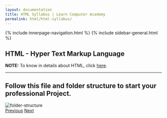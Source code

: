 ```yaml
---
layout: documentation
title: HTML Syllabus | Learn Computer Academy
permalink: html/html-syllabus/
---
```

<div class="loader">
{% include innerpage-navigation.html %}
{% include sidebar-general.html %}
            <div class="page-content">
                <div class="content-wrapper">
                    <div class="row">
                        <div class="col-md-9 content">
                            <!-- Your content goes started here -->
                            <div class="doc-content">
                                <h2>HTML - Hyper Text Markup Language</h2>
                                <p class="note"><b>NOTE:</b> To know in details about HTML, click <a href="/html/html-intro">here</a>.</p>
                                <hr>
                                <h2>Follow this <b>file</b> and <b>folder</b> structure to start your professional Project.</h2>
                                <div class="graph-block" style="width: 50%;">
                                    <img src="{{ site.baseurl }}/assets/img/folder-structure.jpg" alt="folder-structure" class="img-fluid" />
                                </div>
                            </div>
                            <!-- /.Your content goes ends here -->
                            <div class="footer-btn d-flex justify-content-between">
                                <a href="/design/web-design" class="btn"><i class="fas fa-arrow-circle-left"></i>Previous</a>
                                <a href="/css/css-syllabus" class="btn">Next<i class="fas fa-arrow-circle-right"></i></a>
                            </div>
                            <!-- /.End of footer button -->
                        </div>
                        <!-- Right Sidebar Start-->
                        <?php include '../includes/right-sidebar-innerpage.php'; ?>
                        <!-- Right-Sidebar End -->
                    </div>
                </div>
